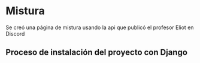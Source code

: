 # Mistura

Se creó una página de mistura usando la api que publicó el profesor Eliot en Discord

## Proceso de instalación del proyecto con Django

